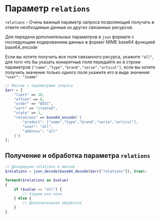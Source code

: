 # Параметр `relations`
`relations` - Очень важный параметр запроса позволяющий получать в ответе необходимые данные из других связанных ресурсов.
 
Для передачи дополнительных параметров в `json` формате с последующим кодированием данных в формат MIME base64 функцией base64_encode
 
Если вы хотите получить все поля связанного ресурса, укажите `"all"`, для того что бы указать конкретные поля передайте их в строке параметров `["name","type","brand","serie","articul"]`, если вы хотите получить значение только одного поля укажите его в виде значения `"user": "iname"`
```php
// Массив с параметрами запроса
$arr = [
    "limit" => 10,
    "offset" => 0,
    "order" => "DESC",
    "sort" => "created",
    "state" => 1,
    "relations" => base64_encode('{
        "product": ["name","type","brand","serie","articul"],
        "user": "all",
        "address": "all"
    }')
];
```
## Получение и обработка параметра `relations`
```php
// Декодируем relations в массив
$relations = json_decode(base64_decode($arr["relations"]), true);

foreach($relations as $value)
{
    if ($value == "all") {
        // Отдаем все поля
    } else {
        // Дополнительная обработка
    }
}
```
